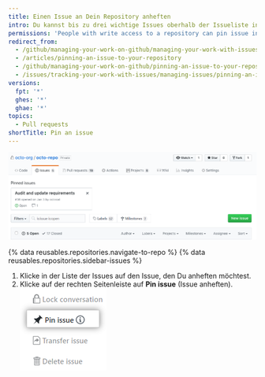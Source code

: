```yaml
---
title: Einen Issue an Dein Repository anheften
intro: Du kannst bis zu drei wichtige Issues oberhalb der Issueliste in Deinem Repository anheften.
permissions: 'People with write access to a repository can pin issue in the repository. {% data reusables.enterprise-accounts.emu-permission-repo %}'
redirect_from:
  - /github/managing-your-work-on-github/managing-your-work-with-issues-and-pull-requests/pinning-an-issue-to-your-repository
  - /articles/pinning-an-issue-to-your-repository
  - /github/managing-your-work-on-github/pinning-an-issue-to-your-repository
  - /issues/tracking-your-work-with-issues/managing-issues/pinning-an-issue-to-your-repository
versions:
  fpt: '*'
  ghes: '*'
  ghae: '*'
topics:
  - Pull requests
shortTitle: Pin an issue
---
```


![Angeheftete Issues](/assets/images/help/issues/pinned-issues.png)

{% data reusables.repositories.navigate-to-repo %}
{% data reusables.repositories.sidebar-issues %}
1. Klicke in der Liste der Issues auf den Issue, den Du anheften möchtest.
2. Klicke auf der rechten Seitenleiste auf **Pin issue** (Issue anheften). ![Schaltfläche zum Anheften eines Issues](/assets/images/help/repository/pin-issue.png)

